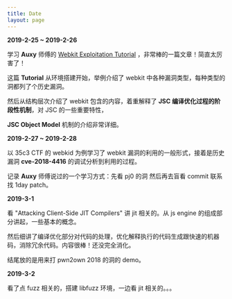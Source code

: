 ```yaml
---
title: Date
layout: page
---
```


**2019-2-25 ~ 2019-2-26**

学习 **Auxy** 师傅的 [Webkit Exploitation Tutorial](https://www.auxy.xyz/tutorial/Webkit-Exp-Tutorial/#)
，非常棒的一篇文章！简直太厉害了！

这篇 **Tutorial** 从环境搭建开始，举例介绍了 webkit 中各种漏洞类型，每种类型的洞都列了个历史漏洞。

然后从结构层次介绍了 webkit 包含的内容，着重解释了 **JSC 编译优化过程的阶段性机制**，对 JSC 的一些重要特性，

**JSC Object Model** 机制的介绍非常详细。

**2019-2-27 ~ 2019-2-28**

以 35c3 CTF 的 webkid 为例学习了 webkit 漏洞的利用的一般形式，接着是历史漏洞 **cve-2018-4416** 的调试分析到利用的过程。

记录 **Auxy** 师傅说过的一个学习方式：先看 pj0 的洞 然后再去盲看 commit 联系找 1day patch。

**2019-3-1**

看 "Attacking Client-Side JIT Compilers" 讲 jit 相关的。从 js engine 的组成部分讲起，一些基本的概念。

然后细讲了编译优化部分对代码的处理，优化解释执行的代码生成跟快速的机器码，消除冗余代码。内容很棒！还没完全消化。

结尾放的是用来打 pwn2own 2018 的洞的 demo。

**2019-3-2**

看了点 fuzz 相关的，搭建 libfuzz 环境，一边看 jit 相关的。。。
